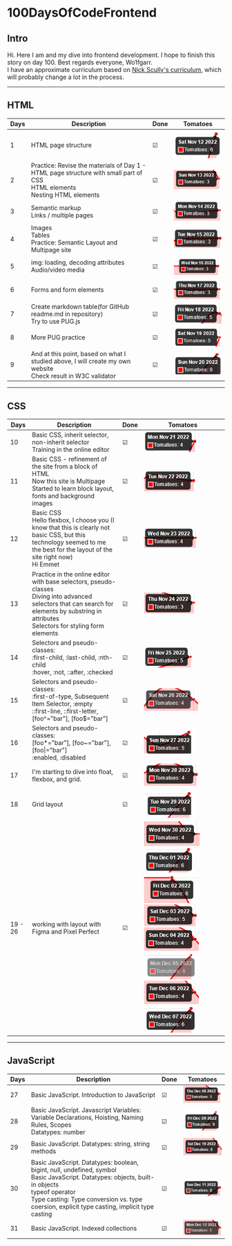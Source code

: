 # 100DaysOfCodeFrontend

## Intro

Hi. Here I am and my dive into frontend development. I hope to finish this story on day 100. Best regards everyone, Wo1fgarr.  
I have an approximate curriculum based on [Nick Scully's curriculum](https://levelup.gitconnected.com/a-100daysofcode-timeboxed-front-end-development-curriculum-cb4b6c2081c2), which will probably change a lot in the process.

---

## HTML

| Days | Description | Done | Tomatoes |
| --- | --- | --- | --- |
| 1 | HTML page structure  | &#9745; | ![Tomatoes finished](./src/img/2022-11-12.png) |
| 2 | Practice: Revise the materials of Day 1 - HTML page structure with small part of CSS<br />HTML elements<br />Nesting HTML elements | &#9745; | ![Tomatoes finished](./src/img/2022-11-13.png) |
| 3 | Semantic markup<br />Links / multiple pages | &#9745; | ![Tomatoes finished](./src/img/2022-11-14.png) |
| 4 | Images<br />Tables<br />Practice: Semantic Layout and Multipage site| &#9745; | ![Tomatoes finished](./src/img/2022-11-15.png) |
| 5 | img: loading, decoding attributes<br />Audio/video media | &#9745; | ![Tomatoes finished](./src/img/2022-11-16.png)  |
| 6 | Forms and form elements | &#9745; | ![Tomatoes finished](./src/img/2022-11-17.png) |
| 7 | Create markdown table(for GitHub readme.md in repository)<br />Try to use PUG.js | &#9745; | ![Tomatoes finished](./src/img/2022-11-18.png) |
| 8 | More PUG practice  | &#9745; | ![Tomatoes finished](./src/img/2022-11-19_notebook.png) |
| 9 | And at this point, based on what I studied above, I will create my own website<br />Check result in W3C validator  | &#9745; | ![Tomatoes finished](./src/img/2022-11-20.png) |

---

## CSS

| Days | Description | Done | Tomatoes |
| --- | --- | --- | --- |
| 10 | Basic CSS, inherit selector, non-inherit selector<br />Training in the online editor | &#9745; | ![Tomatoes finished](./src/img/2022-11-21.png) |
| 11 | Basic CSS - refinement of the site from a block of HTML<br />Now this site is Multipage<br />Started to learn block layout, fonts and background images | &#9745; | ![Tomatoes finished](./src/img/2022-11-22.png) |
| 12 | Basic CSS<br />Hello flexbox, I choose you (I know that this is clearly not basic CSS, but this technology seemed to me the best for the layout of the site right now)<br />Hi Emmet |  &#9745; | ![Tomatoes finished](./src/img/2022-11-23.png) |
| 13 | Practice in the online editor with base selectors, pseudo-classes<br />Diving into advanced selectors that can search for elements by substring in attributes<br />Selectors for styling form elements | &#9745; | ![Tomatoes finished](./src/img/2022-11-24.png) |
| 14 | Selectors and pseudo-classes:<br />:first-child, :last-child, :nth-child<br />:hover, :not, ::after, :checked| &#9745; | ![Tomatoes finished](./src/img/2022-11-25.png) |
| 15 | Selectors and pseudo-classes:<br />:first-of-type, Subsequent Item Selector, :empty<br />::first-line, ::first-letter, [foo^="bar"], [foo$="bar"] | &#9745; | ![Tomatoes finished](./src/img/2022-11-26.png) |
| 16 | Selectors and pseudo-classes:<br />[foo*="bar"], [foo~="bar"], [foo\|="bar"]<br />:enabled, :disabled | &#9745; | ![Tomatoes finished](./src/img/2022-11-27.png) |
| 17 | I'm starting to dive into float, flexbox, and grid. | &#9745; | ![Tomatoes finished](./src/img/2022-11-28.png) |
| 18 | Grid layout | &#9745; | ![Tomatoes finished](./src/img/2022-11-29_.png) |
| 19 - 26 | working with layout with Figma and Pixel Perfect | &#9745; | ![Tomatoes finished](./src/img/2022-11-30.png)![Tomatoes finished](./src/img/2022-12-01.png)![Tomatoes finished](./src/img/2022-12-02.png)![Tomatoes finished](./src/img/2022-12-03_.png)![Tomatoes finished](./src/img/2022-12-04.png)![Tomatoes finished](./src/img/2022-12-05_.png)![Tomatoes finished](./src/img/2022-12-06_.png)![Tomatoes finished](./src/img/2022-12-07.png) |

---

## JavaScript

| Days | Description | Done | Tomatoes |
| --- | --- | --- | --- |
| 27 | Basic JavaScript. Introduction to JavaScript | &#9745; | ![Tomatoes finished](./src/img/2022-12-08.png) |
| 28 | Basic JavaScript. Javascript Variables: Variable Declarations, Hoisting, Naming Rules, Scopes<br />Datatypes: number | &#9745; | ![Tomatoes finished](./src/img/2022-12-09.png) |
| 29 | Basic JavaScript. Datatypes: string, string methods | &#9745; | ![Tomatoes finished](./src/img/2022-12-10.png) |
| 30 | Basic JavaScript. Datatypes: boolean, bigint, null, undefined, symbol<br />Basic JavaScript. Datatypes: objects, built-in objects<br />typeof operator<br />Type casting: Type conversion vs. type coersion, explicit type casting, implicit type casting | &#9745; | ![Tomatoes finished](./src/img/2022-12-11.png) |
| 31 | Basic JavaScript. Indexed collections | &#9745; | ![Tomatoes finished](./src/img/2022-12-12.png) |
